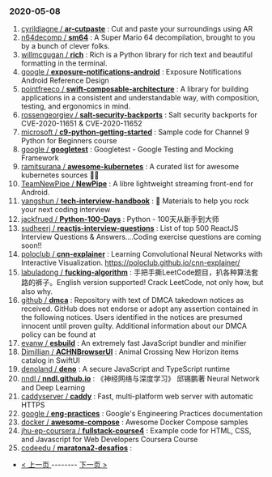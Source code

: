 ### 2020-05-08 
1. [
        cyrildiagne /
**ar-cutpaste**](https://github.com/cyrildiagne/ar-cutpaste) : Cut and paste your surroundings using AR
1. [
        n64decomp /
**sm64**](https://github.com/n64decomp/sm64) : A Super Mario 64 decompilation, brought to you by a bunch of clever folks.
1. [
        willmcgugan /
**rich**](https://github.com/willmcgugan/rich) : Rich is a Python library for rich text and beautiful formatting in the terminal.
1. [
        google /
**exposure-notifications-android**](https://github.com/google/exposure-notifications-android) : Exposure Notifications Android Reference Design
1. [
        pointfreeco /
**swift-composable-architecture**](https://github.com/pointfreeco/swift-composable-architecture) : A library for building applications in a consistent and understandable way, with composition, testing, and ergonomics in mind.
1. [
        rossengeorgiev /
**salt-security-backports**](https://github.com/rossengeorgiev/salt-security-backports) : Salt security backports for CVE-2020-11651 & CVE-2020-11652
1. [
        microsoft /
**c9-python-getting-started**](https://github.com/microsoft/c9-python-getting-started) : Sample code for Channel 9 Python for Beginners course
1. [
        google /
**googletest**](https://github.com/google/googletest) : Googletest - Google Testing and Mocking Framework
1. [
        ramitsurana /
**awesome-kubernetes**](https://github.com/ramitsurana/awesome-kubernetes) : A curated list for awesome kubernetes sources 🚢🎉
1. [
        TeamNewPipe /
**NewPipe**](https://github.com/TeamNewPipe/NewPipe) : A libre lightweight streaming front-end for Android.
1. [
        yangshun /
**tech-interview-handbook**](https://github.com/yangshun/tech-interview-handbook) : 💯 Materials to help you rock your next coding interview
1. [
        jackfrued /
**Python-100-Days**](https://github.com/jackfrued/Python-100-Days) : Python - 100天从新手到大师
1. [
        sudheerj /
**reactjs-interview-questions**](https://github.com/sudheerj/reactjs-interview-questions) : List of top 500 ReactJS Interview Questions & Answers....Coding exercise questions are coming soon!!
1. [
        poloclub /
**cnn-explainer**](https://github.com/poloclub/cnn-explainer) : Learning Convolutional Neural Networks with Interactive Visualization. https://poloclub.github.io/cnn-explainer/
1. [
        labuladong /
**fucking-algorithm**](https://github.com/labuladong/fucking-algorithm) : 手把手撕LeetCode题目，扒各种算法套路的裤子。English version supported! Crack LeetCode, not only how, but also why.
1. [
        github /
**dmca**](https://github.com/github/dmca) : Repository with text of DMCA takedown notices as received. GitHub does not endorse or adopt any assertion contained in the following notices. Users identified in the notices are presumed innocent until proven guilty. Additional information about our DMCA policy can be found at
1. [
        evanw /
**esbuild**](https://github.com/evanw/esbuild) : An extremely fast JavaScript bundler and minifier
1. [
        Dimillian /
**ACHNBrowserUI**](https://github.com/Dimillian/ACHNBrowserUI) : Animal Crossing New Horizon items catalog in SwiftUI
1. [
        denoland /
**deno**](https://github.com/denoland/deno) : A secure JavaScript and TypeScript runtime
1. [
        nndl /
**nndl.github.io**](https://github.com/nndl/nndl.github.io) : 《神经网络与深度学习》 邱锡鹏著 Neural Network and Deep Learning
1. [
        caddyserver /
**caddy**](https://github.com/caddyserver/caddy) : Fast, multi-platform web server with automatic HTTPS
1. [
        google /
**eng-practices**](https://github.com/google/eng-practices) : Google's Engineering Practices documentation
1. [
        docker /
**awesome-compose**](https://github.com/docker/awesome-compose) : Awesome Docker Compose samples
1. [
        jhu-ep-coursera /
**fullstack-course4**](https://github.com/jhu-ep-coursera/fullstack-course4) : Example code for HTML, CSS, and Javascript for Web Developers Coursera Course
1. [
        codeedu /
**maratona2-desafios**](https://github.com/codeedu/maratona2-desafios) :  

- [ < 上一页 ](https://github.com/able8/github-trending-daily-record/blob/master/2020-05-07.md) -------- [ 下一页 > ](https://github.com/able8/github-trending-daily-record/blob/master/2020-05-09.md)